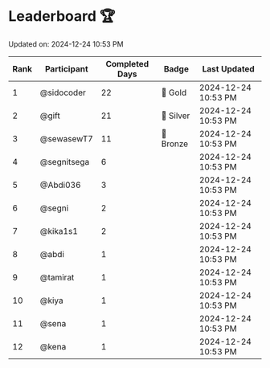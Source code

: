 # Leaderboard 🏆

Updated on: 2024-12-24 10:53 PM

| Rank | Participant       | Completed Days | Badge      | Last Updated         |
|------|-------------------|----------------|------------|----------------------|
| 1    | @sidocoder        | 22             | 🏅 Gold     | 2024-12-24 10:53 PM |
| 2    | @gift             | 21             | 🥈 Silver   | 2024-12-24 10:53 PM |
| 3    | @sewasewT7        | 11             | 🥉 Bronze   | 2024-12-24 10:53 PM |
| 4    | @segnitsega       | 6              |            | 2024-12-24 10:53 PM |
| 5    | @Abdi036          | 3              |            | 2024-12-24 10:53 PM |
| 6    | @segni            | 2              |            | 2024-12-24 10:53 PM |
| 7    | @kika1s1          | 2              |            | 2024-12-24 10:53 PM |
| 8    | @abdi             | 1              |            | 2024-12-24 10:53 PM |
| 9    | @tamirat          | 1              |            | 2024-12-24 10:53 PM |
| 10   | @kiya             | 1              |            | 2024-12-24 10:53 PM |
| 11   | @sena             | 1              |            | 2024-12-24 10:53 PM |
| 12   | @kena             | 1              |            | 2024-12-24 10:53 PM |
